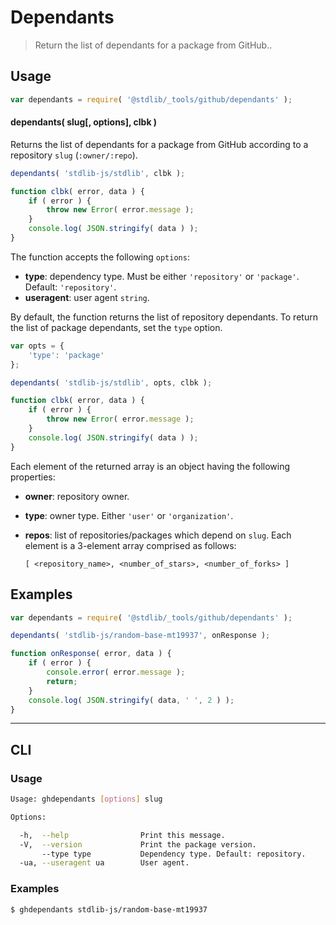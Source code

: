 <!--

@license Apache-2.0

Copyright (c) 2022 The Stdlib Authors.

Licensed under the Apache License, Version 2.0 (the "License");
you may not use this file except in compliance with the License.
You may obtain a copy of the License at

   http://www.apache.org/licenses/LICENSE-2.0

Unless required by applicable law or agreed to in writing, software
distributed under the License is distributed on an "AS IS" BASIS,
WITHOUT WARRANTIES OR CONDITIONS OF ANY KIND, either express or implied.
See the License for the specific language governing permissions and
limitations under the License.

-->

# Dependants

> Return the list of dependants for a package from GitHub..

<!-- Section to include introductory text. Make sure to keep an empty line after the intro `section` element and another before the `/section` close. -->

<section class="intro">

</section>

<!-- /.intro -->

<!-- Package usage documentation. -->

<section class="usage">

## Usage

```javascript
var dependants = require( '@stdlib/_tools/github/dependants' );
```

<a name="dependants"></a>

#### dependants( slug\[, options], clbk )

Returns the list of dependants for a package from GitHub according to a repository `slug` (`:owner/:repo`).

```javascript
dependants( 'stdlib-js/stdlib', clbk );

function clbk( error, data ) {
    if ( error ) {
        throw new Error( error.message );
    }
    console.log( JSON.stringify( data ) );
}
```

The function accepts the following `options`:

-   **type**: dependency type. Must be either `'repository'` or `'package'`. Default: `'repository'`.
-   **useragent**: user agent `string`.

By default, the function returns the list of repository dependants. To return the list of package dependants, set the `type` option.

```javascript
var opts = {
    'type': 'package'
};

dependants( 'stdlib-js/stdlib', opts, clbk );

function clbk( error, data ) {
    if ( error ) {
        throw new Error( error.message );
    }
    console.log( JSON.stringify( data ) );
}
```

Each element of the returned array is an object having the following properties:

-   **owner**: repository owner.

-   **type**: owner type. Either `'user'` or `'organization'`.

-   **repos**: list of repositories/packages which depend on `slug`. Each element is a 3-element array comprised as follows:

    ```text
    [ <repository_name>, <number_of_stars>, <number_of_forks> ]
    ```

</section>

<!-- /.usage -->

<!-- Package usage notes. Make sure to keep an empty line after the `section` element and another before the `/section` close. -->

<section class="notes">

</section>

<!-- /.notes -->

<!-- Package usage examples. -->

<section class="examples">

## Examples

<!-- eslint no-undef: "error" -->

```javascript
var dependants = require( '@stdlib/_tools/github/dependants' );

dependants( 'stdlib-js/random-base-mt19937', onResponse );

function onResponse( error, data ) {
    if ( error ) {
        console.error( error.message );
        return;
    }
    console.log( JSON.stringify( data, ' ', 2 ) );
}
```

</section>

<!-- /.examples -->

<!-- Section for describing a command-line interface. -->

* * *

<section class="cli">

## CLI

<!-- CLI usage documentation. -->

<section class="usage">

### Usage

```bash
Usage: ghdependants [options] slug

Options:

  -h,  --help                Print this message.
  -V,  --version             Print the package version.
       --type type           Dependency type. Default: repository.
  -ua, --useragent ua        User agent.
```

</section>

<!-- /.usage -->

<!-- CLI usage notes. Make sure to keep an empty line after the `section` element and another before the `/section` close. -->

<section class="notes">

</section>

<!-- /.notes -->

<!-- CLI usage examples. -->

<section class="examples">

### Examples

```bash
$ ghdependants stdlib-js/random-base-mt19937
```

</section>

<!-- /.examples -->

</section>

<!-- /.cli -->

<!-- Section to include cited references. If references are included, add a horizontal rule *before* the section. Make sure to keep an empty line after the `section` element and another before the `/section` close. -->

<section class="references">

</section>

<!-- /.references -->

<!-- Section for related `stdlib` packages. Do not manually edit this section, as it is automatically populated. -->

<section class="related">

</section>

<!-- /.related -->

<!-- Section for all links. Make sure to keep an empty line after the `section` element and another before the `/section` close. -->

<section class="links">

</section>

<!-- /.links -->
